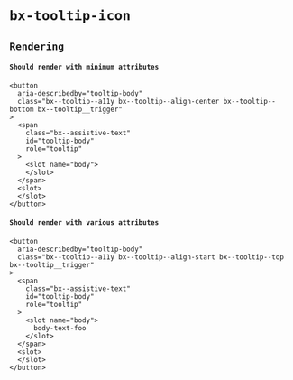 # `bx-tooltip-icon`

## `Rendering`

#### `Should render with minimum attributes`

```
<button
  aria-describedby="tooltip-body"
  class="bx--tooltip--a11y bx--tooltip--align-center bx--tooltip--bottom bx--tooltip__trigger"
>
  <span
    class="bx--assistive-text"
    id="tooltip-body"
    role="tooltip"
  >
    <slot name="body">
    </slot>
  </span>
  <slot>
  </slot>
</button>

```

#### `Should render with various attributes`

```
<button
  aria-describedby="tooltip-body"
  class="bx--tooltip--a11y bx--tooltip--align-start bx--tooltip--top bx--tooltip__trigger"
>
  <span
    class="bx--assistive-text"
    id="tooltip-body"
    role="tooltip"
  >
    <slot name="body">
      body-text-foo
    </slot>
  </span>
  <slot>
  </slot>
</button>

```
